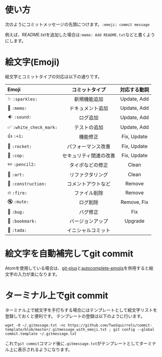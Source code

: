 # 使い方
次のようにコミットメッセージの先頭につけます。`:emoji: commit message`

例えば、README.txtを追加した場合は`:memo: Add README.txt`などと書くようにします。

# 絵文字(Emoji)
絵文字とコミットタイプの対応は以下の通りです。

| Emoji                  | コミットタイプ         | 対応する動詞 |
| :--------------------- | :--------------------: | :----------: |
| ✨ `:sparkles:`        | 新規機能追加           | Update, Add  |
| 📝 `:memo:`            | ドキュメント追加       | Update, Add  |
| 🔉 `:sound:`           | ログ追加               | Update, Add  |
| ✅ `:white_check_mark:`| テストの追加           | Update, Add  |
| 👍 `:+1:`              | 機能修正               | Fix, Update  |
| 🚀 `:rocket:`          | パフォーマンス改善     | Fix, Update  |
| 👮 `:cop:`             | セキュリティ関連の改善 | Fix, Update  |
| ✏️ `:pencil2:`         | タイポなどの修正       | Clean        |
| 🎨 `:art:`             | リファクタリング       | Clean        |
| 🚧 `:construction:`    | コメントアウトなど     | Remove       |
| 🔥 `:fire:`            | ファイル削除           | Remove       |
| 🔇 `:mute:`            | ログ削除               | Remove, Fix  |
| 🐛 `:bug:`             | バグ修正               | Fix          |
| 🔖 `:bookmark:`        | バージョンアップ       | Upgrade      |
| 🎉 `:tada:`            | イニシャルコミット     |              |

# 絵文字を自動補完してgit commit
Atomを使用している場合は、[git-plus](https://atom.io/packages/git-plus)と[autocomplete-emojis](https://atom.io/packages/autocomplete-emojis)を併用すると絵文字の入力が楽になります。

# ターミナル上でgit commit
ターミナル上で絵文字を手打ちする場合にはテンプレートとして絵文字リストを登録しておくと便利です。
テンプレートの登録は以下のように行います。

```shell
wget -O ~/.gitmssage.txt -nc https://github.com/TwoSquirrels/commit-template/blob/master/.gitmessage_with_emoji.txt ; git config --global commit.template ~/.gitmessage.txt
```

これで`git commit`コマンド後に`.gitmessage.txt`がテンプレートとしてターミナル上に表示されるようになります。
